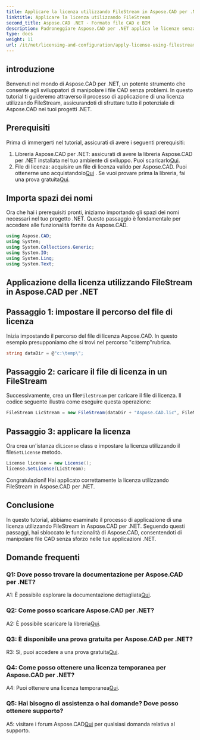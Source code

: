 ```yaml
---
title: Applicare la licenza utilizzando FileStream in Aspose.CAD per .NET
linktitle: Applicare la licenza utilizzando FileStream
second_title: Aspose.CAD .NET - Formato file CAD e BIM
description: Padroneggiare Aspose.CAD per .NET applica le licenze senza problemi utilizzando FileStream. Esplora la guida passo passo e sblocca il potenziale. Scarica ora!
type: docs
weight: 11
url: /it/net/licensing-and-configuration/apply-license-using-filestream/
---
```

## introduzione

Benvenuti nel mondo di Aspose.CAD per .NET, un potente strumento che consente agli sviluppatori di manipolare i file CAD senza problemi. In questo tutorial ti guideremo attraverso il processo di applicazione di una licenza utilizzando FileStream, assicurandoti di sfruttare tutto il potenziale di Aspose.CAD nei tuoi progetti .NET.

## Prerequisiti

Prima di immergerti nel tutorial, assicurati di avere i seguenti prerequisiti:
1.  Libreria Aspose.CAD per .NET: assicurati di avere la libreria Aspose.CAD per .NET installata nel tuo ambiente di sviluppo. Puoi scaricarlo[Qui](https://releases.aspose.com/cad/net/).
2.  File di licenza: acquisire un file di licenza valido per Aspose.CAD. Puoi ottenerne uno acquistandolo[Qui](https://purchase.aspose.com/buy) . Se vuoi provare prima la libreria, fai una prova gratuita[Qui](https://releases.aspose.com/).

## Importa spazi dei nomi

Ora che hai i prerequisiti pronti, iniziamo importando gli spazi dei nomi necessari nel tuo progetto .NET. Questo passaggio è fondamentale per accedere alle funzionalità fornite da Aspose.CAD.
```csharp
using Aspose.CAD;
using System;
using System.Collections.Generic;
using System.IO;
using System.Linq;
using System.Text;
```

## Applicazione della licenza utilizzando FileStream in Aspose.CAD per .NET

## Passaggio 1: impostare il percorso del file di licenza

Inizia impostando il percorso del file di licenza Aspose.CAD. In questo esempio presupponiamo che si trovi nel percorso "c:\temp\"rubrica.
```csharp
string dataDir = @"c:\temp\";
```

## Passaggio 2: caricare il file di licenza in un FileStream

 Successivamente, crea un file`FileStream` per caricare il file di licenza. Il codice seguente illustra come eseguire questa operazione:
```csharp
FileStream LicStream = new FileStream(dataDir + "Aspose.CAD.lic", FileMode.Open);
```

## Passaggio 3: applicare la licenza

 Ora crea un'istanza di`License` class e impostare la licenza utilizzando il file`SetLicense` metodo.
```csharp
License license = new License();
license.SetLicense(LicStream);
```

Congratulazioni! Hai applicato correttamente la licenza utilizzando FileStream in Aspose.CAD per .NET.

## Conclusione

In questo tutorial, abbiamo esaminato il processo di applicazione di una licenza utilizzando FileStream in Aspose.CAD per .NET. Seguendo questi passaggi, hai sbloccato le funzionalità di Aspose.CAD, consentendoti di manipolare file CAD senza sforzo nelle tue applicazioni .NET.

## Domande frequenti

### Q1: Dove posso trovare la documentazione per Aspose.CAD per .NET?

 A1: È possibile esplorare la documentazione dettagliata[Qui](https://reference.aspose.com/cad/net/).

### Q2: Come posso scaricare Aspose.CAD per .NET?

 A2: È possibile scaricare la libreria[Qui](https://releases.aspose.com/cad/net/).

### Q3: È disponibile una prova gratuita per Aspose.CAD per .NET?

 R3: Sì, puoi accedere a una prova gratuita[Qui](https://releases.aspose.com/).

### Q4: Come posso ottenere una licenza temporanea per Aspose.CAD per .NET?

 A4: Puoi ottenere una licenza temporanea[Qui](https://purchase.aspose.com/temporary-license/).

### Q5: Hai bisogno di assistenza o hai domande? Dove posso ottenere supporto?

 A5: visitare i forum Aspose.CAD[Qui](https://forum.aspose.com/c/cad/19) per qualsiasi domanda relativa al supporto.